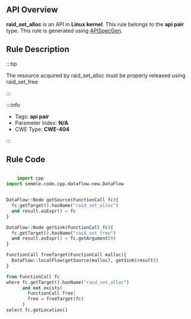 ---
---


## API Overview
**raid_set_alloc** is an API in **Linux kernel**. This rule belongs to the **api pair** type. This rule is generated using [APISpecGen](../../tools/APISpecGen).
## Rule Description

:::tip

The resource acquired by raid_set_alloc must be properly released using raid_set_free

:::

:::info

- Tags: **api pair**
- Parameter Index: **N/A**
- CWE Type: **CWE-404**

:::

## Rule Code
```python

    import cpp
import semmle.code.cpp.dataflow.new.DataFlow


DataFlow::Node getSource(FunctionCall fc){
  fc.getTarget().hasName("raid_set_alloc")
  and result.asExpr() = fc
}

DataFlow::Node getSink(FunctionCall fc){
  fc.getTarget().hasName("raid_set_free")
  and result.asExpr() = fc.getArgument(0)
}

FunctionCall freeTarget(FunctionCall malloc){
  DataFlow::localFlow(getSource(malloc), getSink(result))
}

from FunctionCall fc
where fc.getTarget().hasName("raid_set_alloc")
      and not exists(
        FunctionCall free| 
        free = freeTarget(fc)
      )
select fc.getLocation()

    
```